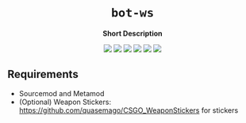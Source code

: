 <div align="center">
  <h1><code>bot-ws</code></h1>
  <p>
    <strong>Short Description</strong>
  </p>
  <p style="margin-bottom: 0.5ex;">
    <img
        src="https://img.shields.io/github/downloads/zer0k-z/bot-ws/total"
    />
    <img
        src="https://img.shields.io/github/last-commit/zer0k-z/bot-ws"
    />
    <img
        src="https://img.shields.io/github/issues/zer0k-z/bot-ws"
    />
    <img
        src="https://img.shields.io/github/issues-closed/zer0k-z/bot-ws"
    />
    <img
        src="https://img.shields.io/github/repo-size/zer0k-z/bot-ws"
    />
    <img
        src="https://img.shields.io/github/workflow/status/zer0k-z/bot-ws/Compile%20and%20release"
    />
  </p>
</div>


## Requirements ##
- Sourcemod and Metamod
- (Optional) Weapon Stickers: https://github.com/quasemago/CSGO_WeaponStickers for stickers